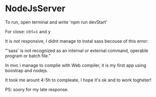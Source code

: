 # NodeJsServer

To run, open terminal and write 'npm run devStart' 

For close: ctrl+c and y 

It is not responsive, I didnt manage to instal sass becouse of this error:

"'sass' is not recognized as an internal or external command,
operable program or batch file."

In mvc i manage to complie with Web compiler, it is my first app using boostrap and nodejs.

It took me arount 4-5h to compleate, I hope it's ok and to work togheter!


PS: soory for my late response.
